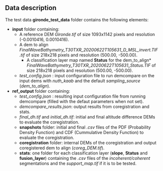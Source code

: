 ## Data description

The test data **gironde_test_data** folder contains the following elements: 

* **input** folder containing:
  * A reference DEM *Gironde.tif* of size 1093x1142 pixels and resolution (-0.0010416, 0.0010416).
  * A dem to align *FinalWaveBathymetry_T30TXR_20200622T105631_D_MSL_invert.TIF.tif* of size 218x218 pixels and resolution (500.00, -500.00).
    * A classification layer map named **Status** for the dem_to_align* *FinalWaveBathymetry_T30TXR_20200622T105631_Status.TIF* of size 218x218 pixels and resolution (500.00, -500.00).
  * *test_config.json* : input configuration file to run demcompare on the input dems with *nuth_kaab* and the default *sampling_source* (*dem_to_align*).
* **ref_output** folder containing: 
  * *test_config.json* : resulting input configuration file from running demcompare (filled with the defaut parameters when not set).
  * *demcompare_results.json*: output results from coregistration and stats. 
  * *final_dh.tif* and *initial_dh.tif*: initial and final altitude difference DEMs to evaluate the coregistration. 
  * **snapshots** folder: initial and final *.csv* files of the PDF (Probability Density Function) and CDF (Cummulative Density Function) to evaluate the coregistration.
  * **coregistration** folder: internal DEMs of the coregistration and output coregistered dem to align (*coreg_DEM.tif*). 
  * **stats**: one folder for each classification layer (**slope**, **Status** and **fusion_layer**) containing the *.csv* files of the *incoherent/coherent* segmentations and the *support_map.tif* if it is to be tested.